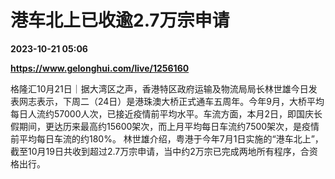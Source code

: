 # 港车北上已收逾2.7万宗申请

**2023-10-21 05:06**

**https://www.gelonghui.com/live/1256160**

格隆汇10月21日｜据大湾区之声，香港特区政府运输及物流局局长林世雄今日发表网志表示，下周二（24日）是港珠澳大桥正式通车五周年。今年9月，大桥平均每日人流约57000人次，已接近疫情前平均水平。车流方面，本月2日，即国庆长假期间，更达历来最高约15600架次，而上月平均每日车流约7500架次，是疫情前平均每日车流的约180%。 林世雄介绍，粤港于今年7月1日实施的“港车北上”，截至10月19日共收到超过2.7万宗申请，当中约2万宗已完成两地所有程序，合资格出行。